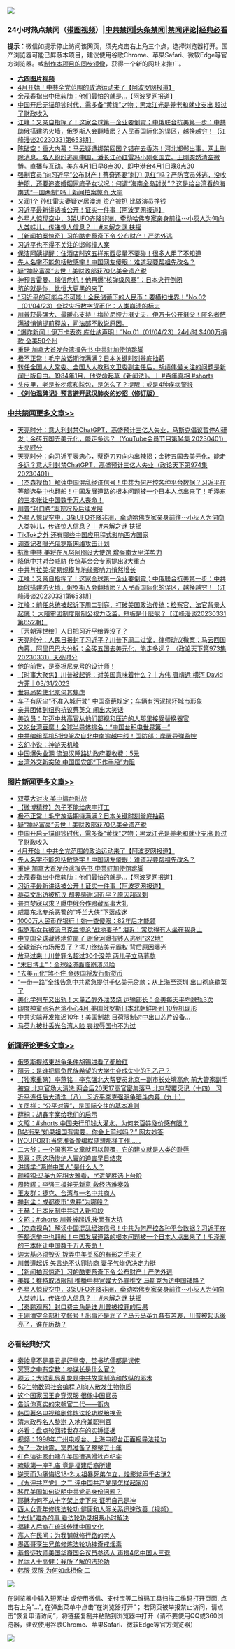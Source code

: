 ![](https://raw.githubusercontent.com/jsvpn/jsproxy/dev/64photo/fqnews-qr.jpg)

<div id="tt">
<h3>24小时热点禁闻（<a href="https://aaa.v2dns.tk/?QAjUl=BgRp5UNKRn&T5Vk=fPVH&Q59Ab=WxGE" target="_blank">带图视频</a>）|<a href="#%E4%B8%AD%E5%85%B1%E7%A6%81%E9%97%BB%E6%9B%B4%E5%A4%9A%E6%96%87%E7%AB%A0">中共禁闻</a>|<a href="#%E5%9B%BE%E7%89%87%E6%96%B0%E9%97%BB%E6%9B%B4%E5%A4%9A%E6%96%87%E7%AB%A0">头条禁闻</a>|<a href="#%E6%96%B0%E9%97%BB%E8%AF%84%E8%AE%BA%E6%9B%B4%E5%A4%9A%E6%96%87%E7%AB%A0">禁闻评论|<a href="#%E5%BF%85%E7%9C%8B%E7%BB%8F%E5%85%B8%E5%A5%BD%E6%96%87">经典必看</a></h3>
<div><b>提示：</b>微信如提示停止访问该网页，须先点击右上角三个点，选择浏览器打开。国产浏览器可能已屏蔽本项目，建议使用谷歌Chrome、苹果Safari、微软Edge等官方浏览器。或<a href="%E5%88%B6%E4%BD%9Cgit%E7%A6%81%E9%97%BB%E9%95%9C%E5%83%8F.md">制作本项目的同步镜像</a>，获得一个新的网址来推广。</div>
<ul>
<li><b><a href="http://d2.v2rss.gq/64.mp4" target="_blank">六四图片视频</a></b></li>
<li><a href="/topimagenews/20230401/1867047.md">4月开始！中共全党范围的政治运动来了【阿波罗网报道】</a></li>
<li><a href="/topimagenews/20230401/1867022.md">余茂春指出中俄软肋：他们最怕的就是...【阿波罗网报道】</a></li>
<li><a href="/topimagenews/20230401/1867145.md">中国开启无锚印钞时代，需多备“黄绿”之物；黑龙江光是养老和就业支出 超过了财政收入</a></li>
<li><a href="/cbnews/20230401/1867039.md">江峰：又亲自指挥了！这家全球第一企业要倒霉；中俄联合抗美第一步：中共助俄搭建防火墙，俄罗斯人会翻墙麽？人民币国际化的误区，越换越穷！【江峰漫谈20230331第653期】</a></li>
<li><a href="/sohnews/20230401/1867117.md">陈破空：重大内幕：马云疑遭绑架回国？错在去香港！河北邯郸出事，网上删除消息。名人纷纷逃离中国，潘长江孙红雷冯小刚张国立。王刚突然清空微博。直播与互动。美东4月1日早8点30、即中港台4月1日晚8点30</a></li>
<li><a href="/sohnews/20230401/1867061.md">强制官员“向习近平”公布财产！蔡奇还要“刺刀.见红”吗？严防官员外逃，没收护照，还要追查婚姻家底子女状况；何谓“海南全岛封关”？这是给台湾看的海南式“一国两制”吗｜新闻拍案惊奇 大宇</a></li>
<li><a href="/yule/20230401/1867051.md">又润1个 孙红雷夫妻疑定居澳洲 资产被扒 比做演员挣钱</a></li>
<li><a href="/topimagenews/20230401/1867021.md">习近平最新讲话被公开！证实一件事【阿波罗网报道】</a></li>
<li><a href="/comments/20230401/1867135.md">外星人惊现空中，3架UFO齐降非洲，牵动哈佛专家亲身前往⋯小灰人为何向人类娃儿，传递惊人信息？｜ #未解之谜 扶摇</a></li>
<li><a href="/comments/20230401/1867152.md">【新闻拍案惊奇】习的酷吏蔡奇下令 公布财产！严防外逃</a></li>
<li><a href="/sohnews/20230402/1867193.md">习近平也不得不关注的邯郸撞人案</a></li>
<li><a href="/lifebaike/20230401/1867092.md">保洁阿姨提醒：住酒店时这五样东西尽量不要碰！很多人用了不知道</a></li>
<li><a href="/topimagenews/20230401/1867043.md">先人名字不能包括敏感字！中国网友傻眼：难道我要帮祖先改名？</a></li>
<li><a href="/topimagenews/20230402/1867203.md">疑“神秘富豪”去世！美财政部获70亿美金遗产税</a></li>
<li><a href="/cnnews/20230401/1867106.md">神预言雷曼、瑞信危机！他再爆“核弹级风暴”：日本央行倒闭</a></li>
<li><a href="/comments/20230401/1867007.md">坑的就是你，比恒大更黑的来了</a></li>
<li><a href="/sohnews/20230401/1867180.md">“习近平的可能与不可能！全民储蓄下的人民币：要横扫世界！”No.02（01/04/23）全球央行数字货币化：人类崩溃的标志</a></li>
<li><a href="/sohnews/20230401/1867125.md">川普获最强大、最暖心支持！梅拉尼娅力挺丈夫，伊万卡公开挺父！匿名者萨满被悄悄提前释放，司法部不敢说原因。</a></li>
<li><a href="/sohnews/20230401/1867181.md">“爆炸新闻！伊万卡表态 库仕纳声明！”No.01（01/04/23）24小时 $400万捐款 全美50个州</a></li>
<li><a href="/topimagenews/20230401/1867034.md">重磅 加拿大首发台湾报告书 中共驻加使馆跳脚</a></li>
<li><a href="/topimagenews/20230402/1867234.md">极不正常！毛宁放话期待满满？日本关键时刻釜底抽薪</a></li>
<li><a href="/sohnews/20230401/1867115.md">转任全国人大常委、全国人大教科文卫委副主任后，胡绩伟最关注的问题是新闻出版自由。1984年1月，他受命起草《新闻法》。｜ #百年真相 #shorts</a></li>
<li><a href="/health/20230401/1867091.md">头皮里，老是长疙瘩和脓包，是怎么了？提醒：或是4种疾病警报</a></li>
<li><b><a href="/comments/20200207/1272816.md" target="_blank">《刘伯温碑记》预言避开武汉肺炎的妙招（修订版）</a></b></li>
</ul>
</div>

<div class="catlist">
<h3><a href="/cbnews/" target="_blank">中共禁闻</a><span><a href="/cbnews/" target="_blank" rel="nofollow">更多文章>></a></span></h3>
<ul>
<li><a href="/cbnews/20230402/1867304.md" target="_blank">天亮时分：意大利封禁ChatGPT，高盛预计三亿人失业，马斯克倡议暂停AI研发；金砖五国去美元化，能走多远？（YouTube会员节目第14集 20230401）天亮时分</a></li>
<li><a href="/cbnews/20230402/1867303.md" target="_blank">天亮时分：向习近平表忠心，蔡奇刀刃向内出辣招；金砖五国去美元化，能走多远？意大利封禁ChatGPT，高盛预计三亿人失业（政论天下第974集 20230401）</a></li>
<li><a href="/comments/20230402/1867223.md" target="_blank">【杰森视角】解读中国混乱经济信号！中共为何严控各种平台数据？习近平在等额选举中也翻船！中国发展道路的根本问题被一个日本人点出来了！毛泽东的三本帐让中国数千万人丧命！</a></li>
<li><a href="/cbnews/20230402/1867188.md" target="_blank">川普“封口费”案现况及后续发展</a></li>
<li><a href="/comments/20230401/1867135.md" target="_blank">外星人惊现空中，3架UFO齐降非洲，牵动哈佛专家亲身前往⋯小灰人为何向人类娃儿，传递惊人信息？｜ #未解之谜 扶摇</a></li>
<li><a href="/cbnews/20230401/1867119.md" target="_blank">TikTok之外 还有哪些中国应用程式影响西方国家</a></li>
<li><a href="/cbnews/20230401/1867118.md" target="_blank">调查记者曝光俄罗斯网络攻击计划</a></li>
<li><a href="/cbnews/20230401/1867113.md" target="_blank">抗衡中共 美将在瓦努阿图设大使馆 增强南太平洋势力</a></li>
<li><a href="/cbnews/20230401/1867080.md" target="_blank">降低中共对台威胁 传统基金会专家提出3大重点</a></li>
<li><a href="/cbnews/20230401/1867050.md" target="_blank">中共与拉美:贸易规模与地缘影响力悄然增长</a></li>
<li><a href="/cbnews/20230401/1867039.md" target="_blank">江峰：又亲自指挥了！这家全球第一企业要倒霉；中俄联合抗美第一步：中共助俄搭建防火墙，俄罗斯人会翻墙麽？人民币国际化的误区，越换越穷！【江峰漫谈20230331第653期】</a></li>
<li><a href="/cbnews/20230401/1867026.md" target="_blank">江峰：前任总统被起诉下周二到庭，打破美国政治传统；检察官、法官背景大起底； 大陪审团制度限制公权力泛滥，短板是什麽呢？【江峰漫谈20230331第652期】</a></li>
<li><a href="/cbnews/20230401/1867004.md" target="_blank">〖兲朝浮世绘〗人日把习近平给弄没了？</a></li>
<li><a href="/cbnews/20230401/1866983.md" target="_blank">天亮时分：人民日报封了习近平？川普下周二过堂，律师动议撤案；马云回国内幕，阿里巴巴大分拆；金砖五国去美元化，能走多远？ （政论天下第973集 20230331）天亮时分</a></li>
<li><a href="/comments/20230401/1866954.md" target="_blank">他的前世，是泰坦尼克号的设计师！</a></li>
<li><a href="/comments/20230401/1866894.md" target="_blank">【时事大聚焦】川普被起诉：对美国意味着什么？｜方伟 唐靖远 横河 David 方菲｜03/31/2023</a></li>
<li><a href="/cbnews/20230401/1866861.md" target="_blank">世界局势使北京何其焦虑</a></li>
<li><a href="/cbnews/20230401/1866826.md" target="_blank">车子有灰尘“不准入城行驶” 中国奇葩规定：车辆有污泥损坏城市形象</a></li>
<li><a href="/cbnews/20230401/1866798.md" target="_blank">亲共团体到纽约抗议蔡英文 闹出大笑话</a></li>
<li><a href="/cbnews/20230331/1866717.md" target="_blank">美议员：年迈中共高官从他们鄙视和压迫的人那里接受替换器官</a></li>
<li><a href="/cbnews/20230331/1866663.md" target="_blank">又吃台湾豆腐！全球半导体排名：“中国台积电世界第一”</a></li>
<li><a href="/cbnews/20230331/1866651.md" target="_blank">中共编组军机5批9架次自北中南逾越中线！国防部：岸置导弹监控</a></li>
<li><a href="/cbnews/20230331/1866648.md" target="_blank">玄幻小说：神游天机峰</a></li>
<li><a href="/cbnews/20230331/1866634.md" target="_blank">中国爆失业潮 流浪汉睡路边政府要收费：5元</a></li>
<li><a href="/cbnews/20230331/1866627.md" target="_blank">台湾外交新突破 中国国安部“下作手段”力阻</a></li>

</ul>
</div>
<div class="catlist">
<h3><a href="/topimagenews/" target="_blank">图片新闻</a><span><a href="/topimagenews/" target="_blank" rel="nofollow">更多文章>></a></span></h3>
<ul>
<li><a href="/topimagenews/20230402/1867318.md" target="_blank">双英大对决 美中擂台酣战</a></li>
<li><a href="/topimagenews/20230402/1867317.md" target="_blank">【微博精粹】包子不能给庆丰打工</a></li>
<li><a href="/topimagenews/20230402/1867234.md" target="_blank">极不正常！毛宁放话期待满满？日本关键时刻釜底抽薪</a></li>
<li><a href="/topimagenews/20230402/1867203.md" target="_blank">疑“神秘富豪”去世！美财政部获70亿美金遗产税</a></li>
<li><a href="/topimagenews/20230401/1867145.md" target="_blank">中国开启无锚印钞时代，需多备“黄绿”之物；黑龙江光是养老和就业支出 超过了财政收入</a></li>
<li><a href="/topimagenews/20230401/1867047.md" target="_blank">4月开始！中共全党范围的政治运动来了【阿波罗网报道】</a></li>
<li><a href="/topimagenews/20230401/1867043.md" target="_blank">先人名字不能包括敏感字！中国网友傻眼：难道我要帮祖先改名？</a></li>
<li><a href="/topimagenews/20230401/1867034.md" target="_blank">重磅 加拿大首发台湾报告书 中共驻加使馆跳脚</a></li>
<li><a href="/topimagenews/20230401/1867022.md" target="_blank">余茂春指出中俄软肋：他们最怕的就是&#8230;【阿波罗网报道】</a></li>
<li><a href="/topimagenews/20230401/1867021.md" target="_blank">习近平最新讲话被公开！证实一件事【阿波罗网报道】</a></li>
<li><a href="/topimagenews/20230401/1866984.md" target="_blank">蔡英文出访被抗议 却要感谢习近平？原因超讽刺</a></li>
<li><a href="/topimagenews/20230401/1866940.md" target="_blank">普京梦寐以求？曝中俄合作暗藏军事大礼</a></li>
<li><a href="/topimagenews/20230401/1866889.md" target="_blank">威震东北专杀恶警的“呼兰大侠”下落成迷</a></li>
<li><a href="/topimagenews/20230401/1866832.md" target="_blank">1000万人民币存银行！她一查傻眼：82年后才能领</a></li>
<li><a href="/topimagenews/20230401/1866812.md" target="_blank">俄罗斯女兵被派乌克兰惨沦“战地妻子” 泪诉：常觉得有人坐在我身上</a></li>
<li><a href="/topimagenews/20230401/1866801.md" target="_blank">中立国全球藏钱地位崩了 谢金河曝有钱人逃到“这2地”</a></li>
<li><a href="/topimagenews/20230401/1866800.md" target="_blank">全球新兴市场叛乱了？挥刀终结美元霸权 背后原因曝光</a></li>
<li><a href="/topimagenews/20230401/1866794.md" target="_blank">放马过来！川普罪名超过30个没差 两儿子立马募款</a></li>
<li><a href="/topimagenews/20230331/1866785.md" target="_blank">“末日博士”：全球经济面临崩溃风险</a></li>
<li><a href="/topimagenews/20230331/1866784.md" target="_blank">“去美元化”煞不住 金砖国将发行新货币</a></li>
<li><a href="/topimagenews/20230331/1866714.md" target="_blank">“一带一路”全线告急中共紧急提供千亿美元贷款；从上海至深圳 出口彻底歇菜了</a></li>
<li><a href="/topimagenews/20230331/1866675.md" target="_blank">美化学列车又出轨！大量乙醇外泄焚烧 运输部长：全美每天平均脱轨3次</a></li>
<li><a href="/topimagenews/20230331/1866659.md" target="_blank">印度神童点名台湾小心4月 美国俄罗斯日本北朝鲜吓到 10危机现形</a></li>
<li><a href="/topimagenews/20230331/1866591.md" target="_blank">中共尖端开发推迟10年！美国制裁 日荷限制对中出口芯片设备…</a></li>
<li><a href="/topimagenews/20230331/1866547.md" target="_blank">马英九被批丢光台湾人脸 丧权辱国也不为过</a></li>

</ul>
</div>
<div class="catlist">
<h3><a href="/comments/" target="_blank">新闻评论</a><span><a href="/comments/" target="_blank" rel="nofollow">更多文章>></a></span></h3>
<ul>
<li><a href="/comments/20230402/1867319.md" target="_blank">俄罗斯提结束战争条件胡锡进看了都脸红</a></li>
<li><a href="/comments/20230402/1867310.md" target="_blank">丽云：是谁把肩负民族希望的大学生变成失业的孔乙己？</a></li>
<li><a href="/comments/20230402/1867302.md" target="_blank">【独家重磅】李燕铭：李克强北大帮要员北京一副市长处境高危 前大管家副手被查 北京官场大清洗 两会后20天17高官密集落马 北京帮覆灭记（十四） 习近平连任后大清洗（八） 习近平李克强明争暗斗内幕（九十）</a></li>
<li><a href="/comments/20230402/1867301.md" target="_blank">关凤祥：“公平对等”，是国际交往的基本准则</a></li>
<li><a href="/comments/20230402/1867300.md" target="_blank">薛桐：胡鑫宇案给我们的启示</a></li>
<li><a href="/comments/20230402/1867291.md" target="_blank">文昭：#shorts 中国央行印钱大灌水，为何老百姓涨价感有限？</a></li>
<li><a href="/comments/20230402/1867252.md" target="_blank">B站街采“如果祖国有需要，你会上前线吗？” 网友妙答</a></li>
<li><a href="/comments/20230402/1867251.md" target="_blank">IYOUPORT:当您准备像编程随想那样工作……</a></li>
<li><a href="/comments/20230402/1867250.md" target="_blank">二大爷：一个国家写文章就可以颠覆，它的建立就是人类的耻辱</a></li>
<li><a href="/comments/20230402/1867243.md" target="_blank">觅真：愿这场惨绝人寰的迫害早日结束</a></li>
<li><a href="/comments/20230402/1867242.md" target="_blank">洪博学:“两岸中国人”是什么人？</a></li>
<li><a href="/comments/20230402/1867241.md" target="_blank">颜纯钩:马英九吃相太难看，民进党胜选上台阶</a></li>
<li><a href="/comments/20230402/1867229.md" target="_blank">周晓辉：李强三板斧无新意 救经济难奏效</a></li>
<li><a href="/comments/20230402/1867228.md" target="_blank">王友群：捷克、台湾与一名中共商人</a></li>
<li><a href="/comments/20230402/1867227.md" target="_blank">掸封尘：成都夜市“鬼秤”为哪般？</a></li>
<li><a href="/comments/20230402/1867226.md" target="_blank">王赫：日本反制中共进入新阶段</a></li>
<li><a href="/comments/20230402/1867224.md" target="_blank">文昭：#shorts 川普被起诉,後面有大坑</a></li>
<li><a href="/comments/20230402/1867223.md" target="_blank">【杰森视角】解读中国混乱经济信号！中共为何严控各种平台数据？习近平在等额选举中也翻船！中国发展道路的根本问题被一个日本人点出来了！毛泽东的三本帐让中国数千万人丧命！</a></li>
<li><a href="/comments/20230402/1867204.md" target="_blank">迦太基必须毁灭 拨弄中美关系的有形之手来了</a></li>
<li><a href="/comments/20230401/1867153.md" target="_blank">川普遭起诉 矢言绝不认罪协商 妻子气炸仍决定力挺</a></li>
<li><a href="/comments/20230401/1867152.md" target="_blank">【新闻拍案惊奇】习的酷吏蔡奇下令 公布财产！严防外逃</a></li>
<li><a href="/comments/20230401/1867151.md" target="_blank">美媒：推特取消限制 推播中共官媒大外宣推文 马斯克为访中国铺路？</a></li>
<li><a href="/comments/20230401/1867135.md" target="_blank">外星人惊现空中，3架UFO齐降非洲，牵动哈佛专家亲身前往⋯小灰人为何向人类娃儿，传递惊人信息？｜ #未解之谜 扶摇</a></li>
<li><a href="/comments/20230401/1867114.md" target="_blank">【秦鹏观察】封口费主角是谁 川普被控罪的后果</a></li>
<li><a href="/comments/20230401/1867033.md" target="_blank">王刚清空全部社交帐号！出事还是润了？马云马英九各有苦衷，川普被起诉後亮了，谁在历劫？</a></li>

</ul>
</div>

<div class="catlist">
<h3>必看经典好文</h3>
<ul>
<li><a href="/lifebaike/20210407/1521258.md" target="_blank">秦始皇不是暴君是好皇帝，焚书坑儒都是误传</a></li>
<li><a href="/tculture/20200812/1378929.md" target="_blank">冥冥之中有定数：参谋长是什么官？</a></li>
<li><a href="/comments/20220730/1764893.md" target="_blank">项云：大陆乱局乱象是中共故意制造和放纵的邪术</a></li>
<li><a href="/topimagenews/20200527/1335347.md" target="_blank">5G生物数码社会编程 AI向人散发生物物质</a></li>
<li><a href="/bannedvideo/20220606/1742248.md" target="_blank">这个国家国王身穿汉服 很像中国官员</a></li>
<li><a href="/lifebaike/20221107/1807601.md" target="_blank">告诉你真实的宋朝官二代——衙内</a></li>
<li><a href="/comments/20210805/1600200.md" target="_blank">韩国著名电视编剧修炼法轮功脱胎换骨</a></li>
<li><a href="/ccpdope/20220508/1730036.md" target="_blank">清末政界名人黎澍 入地府兼职判官</a></li>
<li><a href="/comments/20211129/1658340.md" target="_blank">必看：盘点轮回转世存在的实锤证据</a></li>
<li><a href="/topimagenews/20180331/921716.md" target="_blank">视频：1998年广州电视台、上海电视台正面报导法轮功</a></li>
<li><a href="/cbnews/20200309/948043.md" target="_blank">为了一次地震，冥界准备了整整五十年</a></li>
<li><a href="/lishi/20140517/664349.md" target="_blank">红色演讲家曲啸在美国遭遇滑铁卢纪实</a></li>
<li><a href="/bannedvideo/20220418/1720873.md" target="_blank">琉球第一座孔庙 竟是福建后裔所建</a></li>
<li><a href="/tculture/20190304/1091070.md" target="_blank">逆天而为痛悔迟18-2:太祖暴死弟乍立，烛影斧声千古谜2</a></li>
<li><a href="/bookonline/20131116/201055.md" target="_blank">《九评共产党》之二 评中国共产党是怎样起家的</a></li>
<li><a href="/comments/20220819/1773759.md" target="_blank">移民美国如何说明中共党员身份问题？</a></li>
<li><a href="/ccpdope/20190803/1168965.md" target="_blank">耶稣为何不从十字架上走下来 证明自己是神</a></li>
<li><a href="/comments/20220520/1735217.md" target="_blank">西人女青年修炼法轮功 健康和人际关系迅速改善（视频）</a></li>
<li><a href="/cbnews/20210428/1535533.md" target="_blank">“大仙”难办的事  看法轮功录相两小时解决</a></li>
<li><a href="/bannedvideo/20220509/1730156.md" target="_blank">福建人后裔在琉球传播中国文化</a></li>
<li><a href="/tculture/20121023/72121.md" target="_blank">高人在民间：为我铺就修行路的老人</a></li>
<li><a href="/topimagenews/20210214/1487270.md" target="_blank">墨西哥孪生兄弟修炼法轮功神奇戒烟毒</a></li>
<li><a href="/taiwannews/20220804/1767098.md" target="_blank">基督徒牧师美国华裔国会议员参选人 声援4亿中国人三退</a></li>
<li><a href="/ccpdope/20200729/1369047.md" target="_blank">民运人士高健：我所了解的法轮功</a></li>
<li><a href="/bannedvideo/20220321/1707657.md" target="_blank">韩服 汉服 为何如此相像 二</a></li>

</ul>
</div>

![](https://raw.githubusercontent.com/jsvpn/jsproxy/dev/64photo/fqnews-qr.jpg)

在浏览器中输入短网址 或使用微信、支付宝等二维码工具扫描二维码打开页面, 点击右上角"...", 在弹出菜单中点击“在浏览器打开”； 若网页被举报禁止访问，请点击“恢复申请访问”，将链接复制并粘贴到浏览器中打开（请不要使用QQ或360浏览器，建议使用谷歌Chrome、苹果Safari、微软Edge等官方浏览器）

![](https://raw.githubusercontent.com/jsvpn/jsproxy/dev/64photo/wx.jpg)